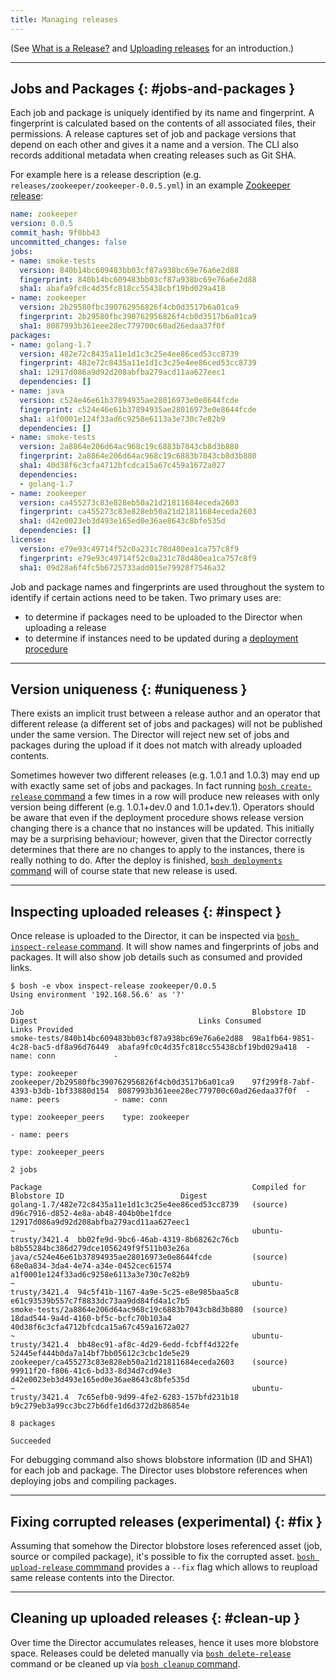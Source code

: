 ```yaml
---
title: Managing releases
---
```


(See [What is a Release?](release.md) and [Uploading releases](uploading-releases.md) for an introduction.)

---
## Jobs and Packages {: #jobs-and-packages }

Each job and package is uniquely identified by its name and fingerprint. A fingerprint is calculated based on the contents of all associated files, their permissions. A release captures set of job and package versions that depend on each other and gives it a name and a version. The CLI also records additional metadata when creating releases such as Git SHA.

For example here is a release description (e.g. `releases/zookeeper/zookeeper-0.0.5.yml`) in an example [Zookeeper release](https://github.com/cppforlife/zookeeper-release):

```yaml
name: zookeeper
version: 0.0.5
commit_hash: 9f0bb43
uncommitted_changes: false
jobs:
- name: smoke-tests
  version: 840b14bc609483bb03cf87a938bc69e76a6e2d88
  fingerprint: 840b14bc609483bb03cf87a938bc69e76a6e2d88
  sha1: abafa9fc0c4d35fc818cc55438cbf19bd029a418
- name: zookeeper
  version: 2b29580fbc390762956826f4cb0d3517b6a01ca9
  fingerprint: 2b29580fbc390762956826f4cb0d3517b6a01ca9
  sha1: 8087993b361eee28ec779700c60ad26edaa37f0f
packages:
- name: golang-1.7
  version: 482e72c8435a11e1d1c3c25e4ee86ced53cc8739
  fingerprint: 482e72c8435a11e1d1c3c25e4ee86ced53cc8739
  sha1: 12917d086a9d92d208abfba279acd11aa627eec1
  dependencies: []
- name: java
  version: c524e46e61b37894935ae28016973e0e8644fcde
  fingerprint: c524e46e61b37894935ae28016973e0e8644fcde
  sha1: a1f0001e124f33ad6c9258e6113a3e730c7e82b9
  dependencies: []
- name: smoke-tests
  version: 2a8864e206d64ac968c19c6883b7043cb8d3b880
  fingerprint: 2a8864e206d64ac968c19c6883b7043cb8d3b880
  sha1: 40d38f6c3cfa4712bfcdca15a67c459a1672a027
  dependencies:
  - golang-1.7
- name: zookeeper
  version: ca455273c83e828eb50a21d21811684eceda2603
  fingerprint: ca455273c83e828eb50a21d21811684eceda2603
  sha1: d42e0023eb3d493e165ed0e36ae8643c8bfe535d
  dependencies: []
license:
  version: e79e93c49714f52c0a231c78d480ea1ca757c8f9
  fingerprint: e79e93c49714f52c0a231c78d480ea1ca757c8f9
  sha1: 09d28a6f4fc5b6725733add015e79928f7546a32
```

Job and package names and fingerprints are used throughout the system to identify if certain actions need to be taken. Two primary uses are:

- to determine if packages need to be uploaded to the Director when uploading a release
- to determine if instances need to be updated during a [deployment procedure](deploying-step-by-step.md)

---
## Version uniqueness {: #uniqueness }

There exists an implicit trust between a release author and an operator that different release (a different set of jobs and packages) will not be published under the same version. The Director will reject new set of jobs and packages during the upload if it does not match with already uploaded contents.

Sometimes however two different releases (e.g. 1.0.1 and 1.0.3) may end up with exactly same set of jobs and packages. In fact running [`bosh create-release` command](cli-v2.md#create-release) a few times in a row will produce new releases with only version being different (e.g. 1.0.1+dev.0 and 1.0.1+dev.1). Operators should be aware that even if the deployment procedure shows release version changing there is a chance that no instances will be updated. This initially may be a surprising behaviour; however, given that the Director correctly determines that there are no changes to apply to the instances, there is really nothing to do. After the deploy is finished, [`bosh deployments` command](cli-v2.md#deployments) will of course state that new release is used.

---
## Inspecting uploaded releases {: #inspect }

Once release is uploaded to the Director, it can be inspected via [`bosh inspect-release` command](cli-v2.md#inspect-release). It will show names and fingerprints of jobs and packages. It will also show job details such as consumed and provided links.

```shell
$ bosh -e vbox inspect-release zookeeper/0.0.5
Using environment '192.168.56.6' as '?'

Job                                                   Blobstore ID                          Digest                                    Links Consumed           Links Provided
smoke-tests/840b14bc609483bb03cf87a938bc69e76a6e2d88  98a1fb64-9851-4c28-bac5-df8a96d76449  abafa9fc0c4d35fc818cc55438cbf19bd029a418  - name: conn             -
                                                                                                                                        type: zookeeper
zookeeper/2b29580fbc390762956826f4cb0d3517b6a01ca9    97f299f8-7abf-4393-b3db-1bf33880d154  8087993b361eee28ec779700c60ad26edaa37f0f  - name: peers            - name: conn
                                                                                                                                        type: zookeeper_peers    type: zookeeper
                                                                                                                                                               - name: peers
                                                                                                                                                                 type: zookeeper_peers

2 jobs

Package                                               Compiled for          Blobstore ID                          Digest
golang-1.7/482e72c8435a11e1d1c3c25e4ee86ced53cc8739   (source)              d96c7916-d852-4e8a-ab48-404b0be1fdce  12917d086a9d92d208abfba279acd11aa627eec1
~                                                     ubuntu-trusty/3421.4  bb02fe9d-9bc6-46ab-4319-8b68262c76cb  b8b55284bc386d279dce1056249f9f511b03e26a
java/c524e46e61b37894935ae28016973e0e8644fcde         (source)              68e0a834-3da4-4e74-a34e-0452cec61574  a1f0001e124f33ad6c9258e6113a3e730c7e82b9
~                                                     ubuntu-trusty/3421.4  94c5f41b-1167-4a9e-5c25-e8e985baa5c8  e61c93539b557c7f8833dc73aa9dd84fd4a1c7b5
smoke-tests/2a8864e206d64ac968c19c6883b7043cb8d3b880  (source)              18dad544-9a4d-4160-bf5c-bcfc70b103a4  40d38f6c3cfa4712bfcdca15a67c459a1672a027
~                                                     ubuntu-trusty/3421.4  bb48ec91-af8c-4d29-6edd-fcbff4d322fe  52445ef444b0da7a14bf7bb05612c3cbc1de5e29
zookeeper/ca455273c83e828eb50a21d21811684eceda2603    (source)              99911f20-f806-41c6-bd33-8d34d7cd94e3  d42e0023eb3d493e165ed0e36ae8643c8bfe535d
~                                                     ubuntu-trusty/3421.4  7c65efb0-9d99-4fe2-6283-157bfd231b18  b9c279eb3a99cc3bc27b6dfe1d6d372d2b86854e

8 packages

Succeeded
```

For debugging command also shows blobstore information (ID and SHA1) for each job and package. The Director uses blobstore references when deploying jobs and compiling packages.

---
## Fixing corrupted releases (experimental) {: #fix }

Assuming that somehow the Director blobstore loses referenced asset (job, source or compiled package), it's possible to fix the corrupted asset. [`bosh upload-release` commmand](cli-v2.md#upload-release) provides a `--fix` flag which allows to reupload same release contents into the Director.

---
## Cleaning up uploaded releases {: #clean-up }

Over time the Director accumulates releases, hence it uses more blobstore space. Releases could be deleted manually via [`bosh delete-release`](cli-v2.md#delete-release) command or be cleaned up via [`bosh cleanup` command](cli-v2.md#clean-up).
